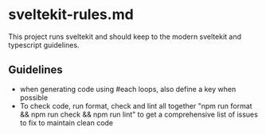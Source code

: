 # sveltekit-rules.md

This project runs sveltekit and should keep to the modern sveltekit and typescript
guidelines.

## Guidelines

- when generating code using #each loops, also define a key when possible
- To check code, run format, check and lint all together "npm run format && npm run check && npm run lint" to get a comprehensive list of issues to fix to maintain clean code


